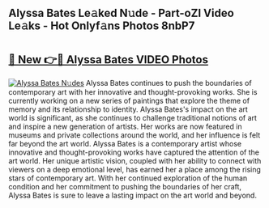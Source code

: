 ## Alyssa Bates Le𝚊ked N𝚞de - Part-oZI Video Le𝚊ks - Hot Onlyf𝚊ns Photos 8nbP7

# <h2><a href="http://ab46095.deff.icu/?id=Alyssa+Bates">🔗 New 👉🔴 Alyssa Bates VIDEO Photos</a></h2>

[![Alyssa Bates N𝚞des](https://i.imgur.com/rIISA9y.gif)](http://ab46095.deff.icu/?id=Alyssa+Bates)
Alyssa Bates continues to push the boundaries of contemporary art with her innovative and thought-provoking works. She is currently working on a new series of paintings that explore the theme of memory and its relationship to identity. Alyssa Bates's impact on the art world is significant, as she continues to challenge traditional notions of art and inspire a new generation of artists. Her works are now featured in museums and private collections around the world, and her influence is felt far beyond the art world. Alyssa Bates is a contemporary artist whose innovative and thought-provoking works have captured the attention of the art world. Her unique artistic vision, coupled with her ability to connect with viewers on a deep emotional level, has earned her a place among the rising stars of contemporary art. With her continued exploration of the human condition and her commitment to pushing the boundaries of her craft, Alyssa Bates is sure to leave a lasting impact on the art world and beyond.
